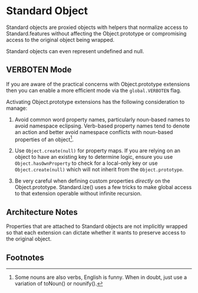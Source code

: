 # Standard Object

Standard objects are proxied objects with helpers that normalize access to Standard.features without affecting the Object.prototype or compromising access to the original object being wrapped.

Standard objects can even represent undefined and null.

## VERBOTEN Mode

If you are aware of the practical concerns with Object.prototype extensions then you can enable a more efficient mode via the `global.VERBOTEN` flag.

Activating Object.prototype extensions has the following consideration to manage:

1. Avoid common word property names, particularly noun-based names to avoid namespace eclipsing. Verb-based property names tend to denote an action and better avoid namespace conflicts with noun-based properties of an object[^1].

1. Use `Object.create(null)` for property maps.  If you are relying on an object to have an existing key to determine logic, ensure you use `Object.hasOwnProperty` to check for a local-only key or use `Object.create(null)` which will not inherit from the `Object.prototype`.

1. Be very careful when defining custom properties *directly* on the Object.prototype.  Standard.ize() uses a few tricks to make global access to that extension operable without infinite recursion.

## Architecture Notes

Properties that are attached to Standard objects are not implicitly wrapped so that each extension can dictate whether it wants to preserve access to the original object.

## Footnotes

[^1]: Some nouns are also verbs, English is funny. When in doubt, just use a variation of toNoun() or nounify().
